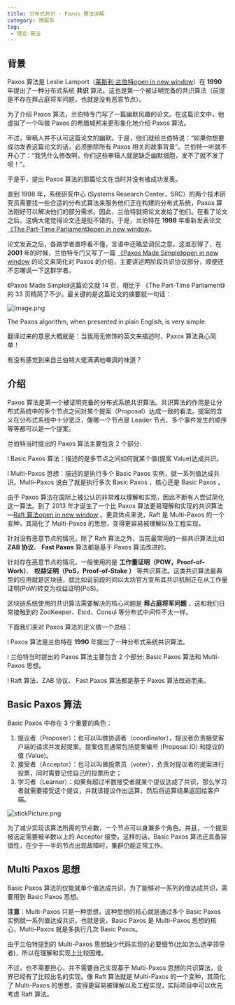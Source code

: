 ```yaml
---
title: 分布式共识 - Paxos 算法详解
category: 微服务
tag:
 - 理论-算法
---
```




## 背景

Paxos 算法是 Leslie Lamport（[莱斯利·兰伯特open in new window](https://zh.wikipedia.org/wiki/莱斯利·兰伯特)）在 **1990** 年提出了一种分布式系统 **共识** 算法。这也是第一个被证明完备的共识算法（前提是不存在拜占庭将军问题，也就是没有恶意节点）。

为了介绍 Paxos 算法，兰伯特专门写了一篇幽默风趣的论文。在这篇论文中，他虚拟了一个叫做 Paxos 的希腊城邦来更形象化地介绍 Paxos 算法。

不过，审稿人并不认可这篇论文的幽默。于是，他们就给兰伯特说：“如果你想要成功发表这篇论文的话，必须删除所有 Paxos 相关的故事背景”。兰伯特一听就不开心了：“我凭什么修改啊，你们这些审稿人就是缺乏幽默细胞，发不了就不发了呗！”。

于是乎，提出 Paxos 算法的那篇论文在当时并没有被成功发表。

直到 1998 年，系统研究中心 (Systems Research Center，SRC）的两个技术研究员需要找一些合适的分布式算法来服务他们正在构建的分布式系统，Paxos 算法刚好可以解决他们的部分需求。因此，兰伯特就把论文发给了他们。在看了论文之后，这俩大佬觉得论文还是挺不错的。于是，兰伯特在 **1998** 年重新发表论文 [《The Part-Time Parliament》open in new window](http://lamport.azurewebsites.net/pubs/lamport-paxos.pdf)。

论文发表之后，各路学者直呼看不懂，言语中还略显调侃之意。这谁忍得了，在 **2001** 年的时候，兰伯特专门又写了一篇 [《Paxos Made Simple》open in new window](http://lamport.azurewebsites.net/pubs/paxos-simple.pdf) 的论文来简化对 Paxos 的介绍，主要讲述两阶段共识协议部分，顺便还不忘嘲讽一下这群学者。

《Paxos Made Simple》这篇论文就 14 页，相比于 《The Part-Time Parliament》的 33 页精简了不少。最关键的是这篇论文的摘要就一句话：

![image.png](file:///C:/Users/HUAWEI%20MateBook%20Xpro/AppData/Local/Packages/oice_16_974fa576_32c1d314_3b83/AC/Temp/msohtmlclip1/01/clip_image002.jpg)

The Paxos algorithm, when presented in plain English, is very simple.

翻译过来的意思大概就是：当我用无修饰的英文来描述时，Paxos 算法真心简单！

有没有感觉到来自兰伯特大佬满满地嘲讽的味道？

 

## 介绍

Paxos 算法是第一个被证明完备的分布式系统共识算法。共识算法的作用是让分布式系统中的多个节点之间对某个提案（Proposal）达成一致的看法。提案的含义在分布式系统中十分宽泛，像哪一个节点是 Leader 节点、多个事件发生的顺序等等都可以是一个提案。

兰伯特当时提出的 Paxos 算法主要包含 2 个部分:

l Basic Paxos 算法：描述的是多节点之间如何就某个值(提案 Value)达成共识。

l Multi-Paxos 思想：描述的是执行多个 Basic Paxos 实例，就一系列值达成共识。Multi-Paxos 说白了就是执行多次 Basic Paxos ，核心还是 Basic Paxos 。

由于 Paxos 算法在国际上被公认的非常难以理解和实现，因此不断有人尝试简化这一算法。到了 2013 年才诞生了一个比 Paxos 算法更易理解和实现的共识算法—[Raft 算法open in new window](https://javaguide.cn/distributed-system/theorem&algorithm&protocol/raft-algorithm.html) 。更具体点来说，Raft 是 Multi-Paxos 的一个变种，其简化了 Multi-Paxos 的思想，变得更容易被理解以及工程实现。

针对没有恶意节点的情况，除了 Raft 算法之外，当前最常用的一些共识算法比如 **ZAB 协议**、 **Fast Paxos** 算法都是基于 Paxos 算法改进的。

针对存在恶意节点的情况，一般使用的是 **工作量证明（POW，Proof-of-Work）**、 **权益证明（PoS，Proof-of-Stake ）** 等共识算法。这类共识算法最典型的应用就是区块链，就比如说前段时间以太坊官方宣布其共识机制正在从工作量证明(PoW)转变为权益证明(PoS)。

区块链系统使用的共识算法需要解决的核心问题是 **拜占庭将军问题** ，这和我们日常接触到的 ZooKeeper、Etcd、Consul 等分布式中间件不太一样。

下面我们来对 Paxos 算法的定义做一个总结：

l Paxos 算法是兰伯特在 **1990** 年提出了一种分布式系统共识算法。

l 兰伯特当时提出的 Paxos 算法主要包含 2 个部分: Basic Paxos 算法和 Multi-Paxos 思想。

l Raft 算法、ZAB 协议、 Fast Paxos 算法都是基于 Paxos 算法改进而来。

## Basic Paxos 算法

Basic Paxos 中存在 3 个重要的角色：

1. 提议者（Proposer）：也可以叫做协调者（coordinator），提议者负责接受客户端的请求并发起提案。提案信息通常包括提案编号 (Proposal ID) 和提议的值 (Value)。
2. 接受者（Acceptor）：也可以叫做投票员（voter），负责对提议者的提案进行投票，同时需要记住自己的投票历史；
3. 学习者（Learner）：如果有超过半数接受者就某个提议达成了共识，那么学习者就需要接受这个提议，并就该提议作出运算，然后将运算结果返回给客户端。

![stickPicture.png](file:///C:/Users/HUAWEI%20MateBook%20Xpro/AppData/Local/Packages/oice_16_974fa576_32c1d314_3b83/AC/Temp/msohtmlclip1/01/clip_image004.gif)

为了减少实现该算法所需的节点数，一个节点可以身兼多个角色。并且，一个提案被选定需要被半数以上的 Acceptor 接受。这样的话，Basic Paxos 算法还具备容错性，在少于一半的节点出现故障时，集群仍能正常工作。

## Multi Paxos 思想

Basic Paxos 算法的仅能就单个值达成共识，为了能够对一系列的值达成共识，需要用到 Basic Paxos 思想。

**注意**：Multi-Paxos 只是一种思想，这种思想的核心就是通过多个 Basic Paxos 实例就一系列值达成共识。也就是说，Basic Paxos 是 Multi-Paxos 思想的核心，Multi-Paxos 就是多执行几次 Basic Paxos。

由于兰伯特提到的 Multi-Paxos 思想缺少代码实现的必要细节(比如怎么选举领导者)，所以在理解和实现上比较困难。

不过，也不需要担心，并不需要自己实现基于 Multi-Paxos 思想的共识算法，业界已经有了比较出名的实现。像 Raft 算法就是 Multi-Paxos 的一个变种，其简化了 Multi-Paxos 的思想，变得更容易被理解以及工程实现，实际项目中可以优先考虑 Raft 算法。

 

 



 

 

 

 

